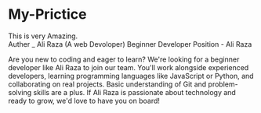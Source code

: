 # My-Prictice
This is very Amazing.
</br>
Auther _ Ali Raza (A web Devoloper)
Beginner Developer Position - Ali Raza

Are you new to coding and eager to learn? We're looking for a beginner developer like Ali Raza to join our team. You'll work alongside experienced developers, learning programming languages like JavaScript or Python, and collaborating on real projects. Basic understanding of Git and problem-solving skills are a plus. If Ali Raza is passionate about technology and ready to grow, we'd love to have you on board!